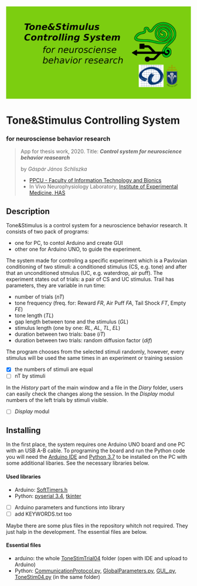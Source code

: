 
![Project Logo](/repository-open-graph.png)
# Tone&Stimulus Controlling System #
### for neurosciense behavior research ###
 
> App for thesis work, 2020.
>   Title: __*Control system for neuroscience behavior reasearch*__
>
>   by *Gáspár János Schliszka*
>    * [PPCU - Faculty of Information Technology and Bionics](https://itk.ppke.hu/en)
>    * In Vivo Neurophysiology Laboratory, [Institute of Experimental Medicine, HAS](http://koki.hu/english)

## Description ##
  Tone&Stimulus is a control system for a neuroscience behavior research. It consists of two pack of programs:
  - one for PC, to contol Arduino and create GUI
  - other one for Arduino UNO, to guide the experiment.
  
  The system made for controling a specific experiment which is a Pavlovian conditioning of two stimuli: a conditioned stimulus (CS, e.g. tone) and after that an unconditioned stmulus (UC, e.g. waterdrop, air puff). The experiment states out of trials: a pair of CS and UC stimulus.
  Trail has parameters, they are variable in run time:
  * number of trials (*nT*)
  * tone frequency (freq. for: Reward *FR*, Air Puff *FA*, Tail Shock *FT*, Empty *FE*)
  * tone length (*TL*)
  * gap length between tone and the stimulus (*GL*)
  * stimulus length (one by one: *RL*, *AL*, *TL*, *EL*)
  * duration between two trials: base (*iT*)
  * duration between two trials: random diffusion factor (*dif*)
  
  The program chooses from the selected stimuli randomly, however, every stimulus will be used the same times in an experiment or training session
  - [x] the numbers of stimuli are equal
  - [ ] nT by stimuli
  
  In the *History* part of the main window and a file in the *Diary* folder, users can easily check the changes along the session. In the *Display* modul numbers of the left trials by stimuli visible.
  - [ ] *Display* modul
  
## Installing ##
  In the first place, the system requires one Arduino UNO board and one PC with an USB A-B cable.
  To programing the board and run the Python code you will need the [Arduino IDE](https://www.arduino.cc/en/software) and [Python 3.7](https://www.python.org/) to be installed on the PC with some additional libaries.
  See the necessary libraries below. 
  
  #### Used libraries ####
   * Arduino: [SoftTimers.h](https://github.com/end2endzone/SoftTimers)
   * Python: [pyserial 3.4](https://pypi.org/project/pyserial/), [tkinter](https://docs.python.org/3/library/tkinter.html)
   - [ ] Arduino parameters and functions into library
   - [ ] add KEYWORDS.txt too
  
  Maybe there are some plus files in the repository whitch not required. They just halp in the development. The essential files are below.
  
  #### Essential files ####
   * arduino: the whole [ToneStimTrial04](/arduino/ToneStimeTrial04) folder (open with IDE and upload to Arduino)
   * Python: [CommunicationProtocol.py](/python/CommunicationProtocol.py), [GlobalParameters.py](/pythonGlobalParameters.py), [GUI_.py](/python/GUI_.py), [ToneStim04.py](/python/ToneStim04.py) (in the same folder)